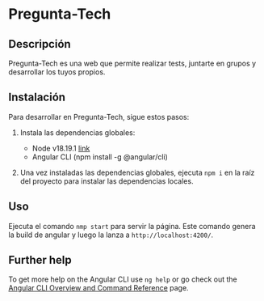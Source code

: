 # Pregunta-Tech

## Descripción

Pregunta-Tech es una web que permite realizar tests, juntarte en grupos y desarrollar los tuyos propios.

## Instalación

Para desarrollar en Pregunta-Tech, sigue estos pasos:

1. Instala las dependencias globales:
   - Node v18.19.1 [link](https://nodejs.org/download/release/v18.19.1/)
   - Angular CLI (npm install -g @angular/cli)
     
2. Una vez instaladas las dependencias globales, ejecuta `npm i` en la raíz del proyecto para instalar las dependencias locales.

## Uso

Ejecuta el comando `nmp start` para servir la página. Este comando genera la build de angular y luego la lanza a `http://localhost:4200/`.

## Further help

To get more help on the Angular CLI use `ng help` or go check out the [Angular CLI Overview and Command Reference](https://angular.io/cli) page.
